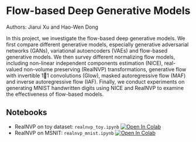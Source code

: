 # Flow-based Deep Generative Models

Authors: Jiarui Xu and Hao-Wen Dong

In this project, we investigate the flow-based deep generative models. We first
compare different generative models, especially generative adversarial networks
(GANs), variational autoencoders (VAEs) and flow-based generative models. We
then survey different normalizing flow models, including non-linear independent
components estimation (NICE), real-valued non-volume preserving (RealNVP)
transformations, generative flow with invertible 11 convolutions (Glow), masked
autoregressive flow (MAF) and inverse autoregressive flow (IAF). Finally, we
conduct experiments on generating MNIST handwritten digits using NICE and
RealNVP to examine the effectiveness of flow-based models.

## Notebooks

- RealNVP on toy dataset: `realnvp_toy.ipynb` [![Open In Colab](https://colab.research.google.com/assets/colab-badge.svg)](https://colab.research.google.com/github/salu133445/flows/blob/main/realnvp_toy.ipynb)
- RealNVP on MSNIT: `realnvp_mnist.ipynb` [![Open In Colab](https://colab.research.google.com/assets/colab-badge.svg)](https://colab.research.google.com/github/salu133445/flows/blob/main/realnvp_mnist.ipynb)
